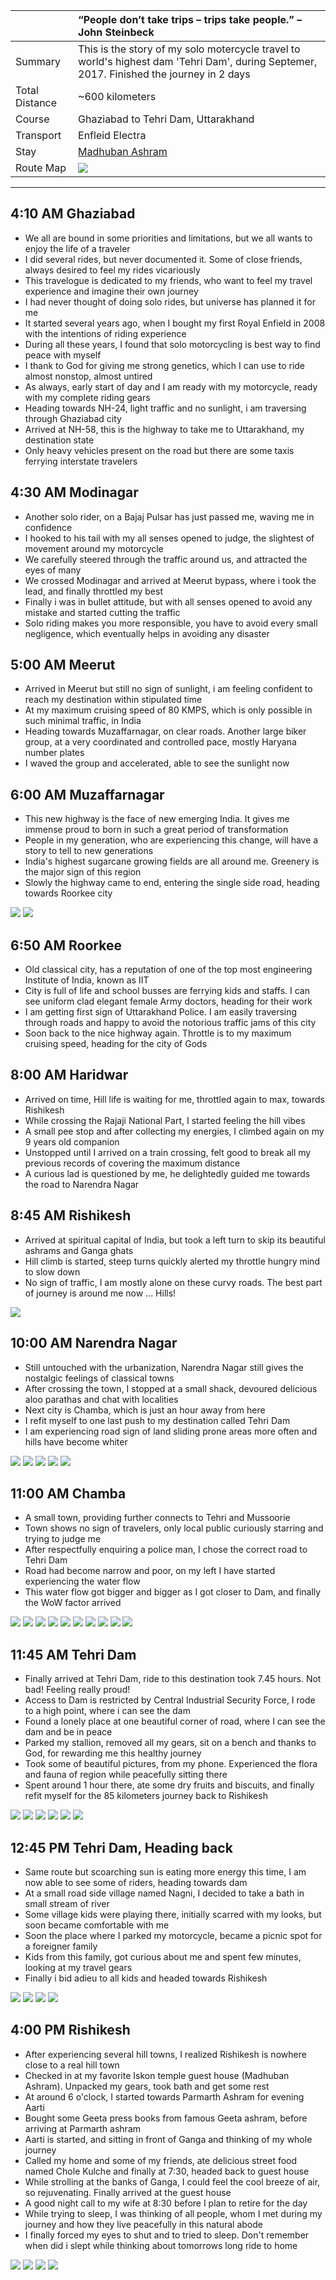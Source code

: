 | | “People don’t take trips – trips take people.” – John Steinbeck|
| :--- | :--- |
| Summary | This is the story of my solo motercycle travel to world's highest dam 'Tehri Dam', during Septemer, 2017. Finished the journey in 2 days|
| Total Distance | ~600 kilometers |
| Course | Ghaziabad to Tehri Dam, Uttarakhand |
| Transport | Enfleid Electra |
| Stay | [Madhuban Ashram](http://www.madhubanashram.org)|
| Route Map |![](https://github.com/inbravo/travel/blob/master/september-2017/images/t/route-map.jpg)|

---

##  4:10 AM Ghaziabad
*	We all are bound in some priorities and limitations, but we all wants to enjoy the life of a traveler
*	I did several rides, but never documented it. Some of close friends, always desired to feel my rides vicariously
*	This travelogue is dedicated to my friends, who want to feel my travel experience and imagine their own journey
*	I had never thought of doing solo rides, but universe has planned it for me
*	It started several years ago, when I bought my first Royal Enfield in 2008 with the intentions of riding experience
*	During all these years, I found that solo motorcycling is best way to find peace with myself
*	I thank to God for giving me strong genetics, which I can use to ride almost nonstop, almost untired
*	As always, early start of day and I am ready with my motorcycle, ready with my complete riding gears
*	Heading towards NH-24, light traffic and no sunlight, i am traversing through Ghaziabad city
* 	Arrived at NH-58, this is the highway to take me to Uttarakhand, my destination state
*	Only heavy vehicles present on the road but there are some taxis ferrying interstate travelers

##  4:30 AM Modinagar
*	Another solo rider, on a Bajaj Pulsar has just passed me, waving me in confidence
*	I hooked to his tail with my all senses opened to judge, the slightest of movement around my motorcycle
* 	We carefully steered through the traffic around us, and attracted the eyes of many 
* 	We crossed Modinagar and arrived at Meerut bypass, where i took the lead, and finally throttled my best
*	Finally i was in bullet attitude, but with all senses opened to avoid any mistake and started cutting the traffic
*	Solo riding makes you more responsible, you have to avoid every small negligence, which eventually helps in avoiding any disaster

##  5:00 AM Meerut
*	Arrived in Meerut but still no sign of sunlight, i am feeling confident to reach my destination within stipulated time
*	At my maximum cruising speed of 80 KMPS, which is only possible in such minimal traffic, in India
*	Heading towards Muzaffarnagar, on clear roads. Another large biker group, at a very coordinated and controlled pace, mostly Haryana number plates
*	I waved the group and accelerated, able to see the sunlight now

##  6:00 AM Muzaffarnagar
*	This new highway is the face of new emerging India. It gives me immense proud to born in such a great period of transformation 
*	People in my generation, who are experiencing this change, will have a story to tell to new generations
*	India's highest sugarcane growing fields are all around me. Greenery is the major sign of this region
*	Slowly the highway came to end, entering the single side road, heading towards Roorkee city

![](https://github.com/inbravo/travel/blob/master/september-2017/images/t/IMG_20170909_061102.jpg)
![](https://github.com/inbravo/travel/blob/master/september-2017/images/t/IMG_20170909_061625.jpg)

##  6:50 AM Roorkee
*	Old classical city, has a reputation of one of the top most engineering Institute of India, known as IIT
*	City is full of life and school busses are ferrying kids and staffs. I can see uniform clad elegant female Army doctors, heading for their work
*	I am getting first sign of Uttarakhand Police. I am easily traversing through roads and happy to avoid the notorious traffic jams of this city
*	Soon back to the nice highway again. Throttle is to my maximum cruising speed, heading for the city of Gods

##  8:00 AM Haridwar
*	Arrived on time, Hill life is waiting for me, throttled again to max, towards Rishikesh
*	While crossing the Rajaji National Part, I started feeling the hill vibes
*	A small pee stop and after collecting my energies, I climbed again on my 9 years old companion
*	Unstopped until I arrived on a train crossing, felt good to break all my previous records of covering the maximum distance
*	A curious lad is questioned by me, he delightedly guided me towards the road to Narendra Nagar

##  8:45 AM Rishikesh
*	Arrived at spiritual capital of India, but took a left turn to skip its beautiful ashrams and Ganga ghats
*	Hill climb is started, steep turns quickly alerted my throttle hungry mind to slow down
*	No sign of traffic, I am mostly alone on these curvy roads. The best part of journey is around me now ... Hills!

![](https://github.com/inbravo/travel/blob/master/september-2017/images/t/IMG_20170909_084635.jpg)

##  10:00 AM Narendra Nagar
*	Still untouched with the urbanization, Narendra Nagar still gives the nostalgic feelings of classical towns
*	After crossing the town, I stopped at a small shack, devoured delicious aloo parathas and chat with localities
*	Next city is Chamba, which is just an hour away from here
*	I refit myself to one last push to my destination called Tehri Dam
*	I am experiencing road sign of land sliding prone areas more often and hills have become whiter

![](https://github.com/inbravo/travel/blob/master/september-2017/images/t/IMG_20170909_095756.jpg)
![](https://github.com/inbravo/travel/blob/master/september-2017/images/t/IMG_20170909_095801.jpg)
![](https://github.com/inbravo/travel/blob/master/september-2017/images/t/IMG_20170909_095902.jpg)
![](https://github.com/inbravo/travel/blob/master/september-2017/images/t/IMG_20170909_095909.jpg)
![](https://github.com/inbravo/travel/blob/master/september-2017/images/t/IMG_20170909_095913.jpg)

##  11:00 AM Chamba
*	A small town, providing further connects to Tehri and Mussoorie 
*	Town shows no sign of travelers, only local public curiously starring and trying to judge me
*	After respectfully enquiring a police man, I chose the correct road to Tehri Dam
*	Road had become narrow and poor, on my left I have started experiencing the water flow
*	This water flow got bigger and bigger as I got closer to Dam, and finally the WoW factor arrived

![](https://github.com/inbravo/travel/blob/master/september-2017/images/t/IMG_20170909_103054.jpg)
![](https://github.com/inbravo/travel/blob/master/september-2017/images/t/IMG_20170909_103104.jpg)
![](https://github.com/inbravo/travel/blob/master/september-2017/images/t/IMG_20170909_105057.jpg)
![](https://github.com/inbravo/travel/blob/master/september-2017/images/t/IMG_20170909_105132.jpg)
![](https://github.com/inbravo/travel/blob/master/september-2017/images/t/IMG_20170909_133300.jpg)
![](https://github.com/inbravo/travel/blob/master/september-2017/images/t/IMG_20170909_133404.jpg)
![](https://github.com/inbravo/travel/blob/master/september-2017/images/t/IMG_20170909_134045.jpg)
![](https://github.com/inbravo/travel/blob/master/september-2017/images/t/IMG_20170909_135549.jpg)
![](https://github.com/inbravo/travel/blob/master/september-2017/images/t/IMG_20170909_135634.jpg)
![](https://github.com/inbravo/travel/blob/master/september-2017/images/t/IMG_20170909_135641.jpg)

##  11:45 AM Tehri Dam
*	Finally arrived at Tehri Dam, ride to this destination took 7.45 hours. Not bad! Feeling really proud!
*	Access to Dam is restricted by Central Industrial Security Force, I rode to a high point, where i can see the dam
*	Found a lonely place at one beautiful corner of road, where I can see the dam and be in peace
*	Parked my stallion, removed all my gears, sit on a bench and thanks to God, for rewarding me this healthy journey
*	Took some of beautiful pictures, from my phone. Experienced the flora and fauna of region while peacefully sitting there
*	Spent around 1 hour there, ate some dry fruits and biscuits, and finally refit myself for the 85 kilometers journey back to Rishikesh

![](https://github.com/inbravo/travel/blob/master/september-2017/images/t/IMG_20170909_114419.jpg)
![](https://github.com/inbravo/travel/blob/master/september-2017/images/t/IMG_20170909_114424.jpg)
![](https://github.com/inbravo/travel/blob/master/september-2017/images/t/IMG_20170909_114659.jpg)
![](https://github.com/inbravo/travel/blob/master/september-2017/images/t/IMG_20170909_115303.jpg)
![](https://github.com/inbravo/travel/blob/master/september-2017/images/t/IMG_20170909_120611.jpg)
![](https://github.com/inbravo/travel/blob/master/september-2017/images/t/IMG_20170909_114532.jpg)

##  12:45 PM Tehri Dam, Heading back
*	Same route but scoarching sun is eating more energy this time, I am now able to see some of riders, heading towards dam
*	At a small road side village named Nagni, I decided to take a bath in small stream of river
*	Some village kids were playing there, initially scarred with my looks, but soon became comfortable with me
*	Soon the place where I parked my motorcycle, became a picnic spot for a foreigner family
*	Kids from this family, got curious about me and spent few minutes, looking at my travel gears 
*	Finally i bid adieu to all kids and headed towards Rishikesh

![](https://github.com/inbravo/travel/blob/master/september-2017/images/t/IMG_20170909_145704.jpg)
![](https://github.com/inbravo/travel/blob/master/september-2017/images/t/IMG_20170909_145726.jpg)
![](https://github.com/inbravo/travel/blob/master/september-2017/images/t/IMG_20170909_145824.jpg)
![](https://github.com/inbravo/travel/blob/master/september-2017/images/t/IMG_20170909_145835.jpg)

##  4:00 PM Rishikesh
*	After experiencing several hill towns, I realized Rishikesh is nowhere close to a real hill town
*	Checked in at my favorite Iskon temple guest house (Madhuban Ashram). Unpacked my gears, took bath and get some rest
*	At around 6 o'clock, I started towards Parmarth Ashram for evening Aarti
*	Bought some Geeta press books from famous Geeta ashram, before arriving at Parmarth ashram
*	Aarti is started, and sitting in front of Ganga and thinking of my whole journey
*	Called my home and some of my friends, ate delicious street food named Chole Kulche and finally at 7:30, headed back to guest house
*	While strolling at the banks of Ganga, I could feel the cool breeze of air, so rejuvenating. Finally arrived at the guest house
*	A good night call to my wife at 8:30 before I plan to retire for the day
*	While trying to sleep, I was thinking of all people, whom I met during my journey and how they live peacefully in this natural abode
*	I finally forced my eyes to shut and to tried to sleep. Don't remember when did i slept while thinking about tomorrows long ride to home

![](https://github.com/inbravo/travel/blob/master/september-2017/images/t/IMG_20170909_182827.jpg)
![](https://github.com/inbravo/travel/blob/master/september-2017/images/t/IMG_20170909_193750.jpg)
![](https://github.com/inbravo/travel/blob/master/september-2017/images/t/IMG_20170909_195706.jpg)
![](https://github.com/inbravo/travel/blob/master/september-2017/images/t/IMG_20170910_110448.jpg)








